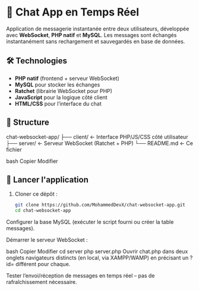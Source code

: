 # 💬 Chat App en Temps Réel

Application de messagerie instantanée entre deux utilisateurs, développée avec **WebSocket**, **PHP natif** et **MySQL**. Les messages sont échangés instantanément sans rechargement et sauvegardés en base de données.

## 🛠️ Technologies

- **PHP natif** (frontend + serveur WebSocket)
- **MySQL** pour stocker les échanges
- **Ratchet** (librairie WebSocket pour PHP)
- **JavaScript** pour la logique côté client
- **HTML/CSS** pour l’interface du chat

## 📁 Structure

chat-websocket-app/
├── client/ ← Interface PHP/JS/CSS côté utilisateur
├── server/ ← Serveur WebSocket (Ratchet + PHP)
└── README.md ← Ce fichier

bash
Copier
Modifier

## 🚀 Lancer l'application

1. Cloner ce dépôt :
   ```bash
   git clone https://github.com/MohammedDevX/chat-websocket-app.git
   cd chat-websocket-app
Configurer la base MySQL (exécuter le script fourni ou créer la table messages).

Démarrer le serveur WebSocket :

bash
Copier
Modifier
cd server
php server.php
Ouvrir chat.php dans deux onglets navigateurs distincts (en local, via XAMPP/WAMP) en précisant un ?id= différent pour chaque.

Tester l’envoi/réception de messages en temps réel – pas de rafraîchissement nécessaire.